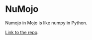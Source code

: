 # NuMojo

Numojo in Mojo is like numpy in Python.

[Link to the repo](https://github.com/Mojo-Numerics-and-Algorithms-group/NuMojo).